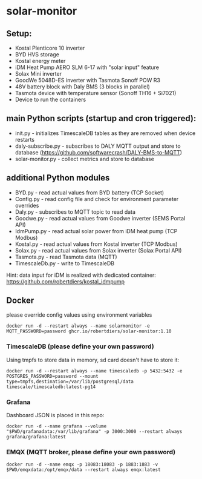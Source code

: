 # solar-monitor

## Setup:
* Kostal Plenticore 10 inverter
* BYD HVS storage
* Kostal energy meter
* iDM Heat Pump AERO SLM 6-17 with "solar input" feature
* Solax Mini inverter
* GoodWe 5048D-ES inverter with Tasmota Sonoff POW R3
* 48V battery block with Daly BMS (3 blocks in parallel)
* Tasmota device with temperature sensor (Sonoff TH16 + Si7021)
* Device to run the containers

## main Python scripts (startup and cron triggered):
* init.py - initializes TimescaleDB tables as they are removed when device restarts
* daly-subscribe.py - subscribes to DALY MQTT output and store to database (https://github.com/softwarecrash/DALY-BMS-to-MQTT)
* solar-monitor.py - collect metrics and store to database

## additional Python modules
* BYD.py - read actual values from BYD battery (TCP Socket)
* Config.py - read config file and check for environment parameter overrides
* Daly.py - subscribes to MQTT topic to read data
* Goodwe.py - read actual values from Goodwe inverter (SEMS Portal API)
* IdmPump.py - read actual solar power from iDM heat pump (TCP Modbus)
* Kostal.py - read actual values from Kostal inverter (TCP Modbus)
* Solax.py - read actual values from Solax inverter (Solax Portal API)
* Tasmota.py - read Tasmota data (MQTT)
* TimescaleDb.py - write to TimescaleDB

Hint: data input for iDM is realized with dedicated container: https://github.com/robertdiers/kostal_idmpump

## Docker

please override config values using environment variables

```
docker run -d --restart always --name solarmonitor -e MQTT_PASSWORD=password ghcr.io/robertdiers/solar-monitor:1.10
```

### TimescaleDB (please define your own password)
Using tmpfs to store data in memory, sd card doesn't have to store it:

```
docker run -d --restart always --name timescaledb -p 5432:5432 -e POSTGRES_PASSWORD=password --mount type=tmpfs,destination=/var/lib/postgresql/data timescale/timescaledb:latest-pg14
```

### Grafana
Dashboard JSON is placed in this repo:

```
docker run -d --name grafana --volume "$PWD/grafanadata:/var/lib/grafana" -p 3000:3000 --restart always grafana/grafana:latest
```

### EMQX (MQTT broker, please define your own password)
```
docker run -d --name emqx -p 18083:18083 -p 1883:1883 -v $PWD/emqxdata:/opt/emqx/data --restart always emqx:latest
```

